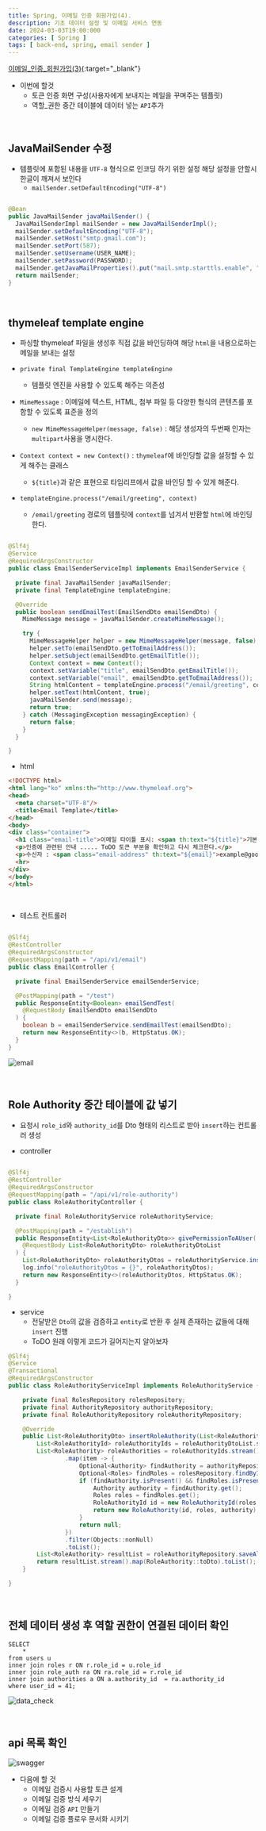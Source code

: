 ```yaml
---
title: Spring, 이메일 인증 회원가입(4).
description: 기초 데이터 설정 및 이메일 서비스 연동
date: 2024-03-03T19:00:000
categories: [ Spring ]
tags: [ back-end, spring, email sender ]
---
```


[이메일_인증_회원가입(3)](https://angrypig123.github.io/posts/email_validate(1)/){:target="\_blank"}

- 이번에 할것
  - 토큰 인증 화면 구성(사용자에게 보내지는 메일을 꾸며주는 템플릿)
  - 역할_권한 중간 테이블에 데이터 넣는 ```API```추가

<br>

<h2> JavaMailSender 수정 </h2>

- 템플릿에 포함된 내용을 ```UTF-8``` 형식으로 인코딩 하기 위한 설정 해당 설정을 안할시 한글이 깨져서 보인다
  - ```mailSender.setDefaultEncoding("UTF-8")```

```java

@Bean
public JavaMailSender javaMailSender() {
  JavaMailSenderImpl mailSender = new JavaMailSenderImpl();
  mailSender.setDefaultEncoding("UTF-8");
  mailSender.setHost("smtp.gmail.com");
  mailSender.setPort(587);
  mailSender.setUsername(USER_NAME);
  mailSender.setPassword(PASSWORD);
  mailSender.getJavaMailProperties().put("mail.smtp.starttls.enable", "true");
  return mailSender;
}
```

<br>


<h2> thymeleaf template engine </h2>

- 파싱할 thymeleaf 파일을 생성후 직접 값을 바인딩하여 해당 ```html```을 내용으로하는 메일을 보내는 설정

- ```private final TemplateEngine templateEngine```
  - 템플릿 엔진을 사용할 수 있도록 해주는 의존성
- ```MimeMessage``` : 이메일에 텍스트, HTML, 첨부 파일 등 다양한 형식의 콘텐츠를 포함할 수 있도록 표준을 정의
  - ```new MimeMessageHelper(message, false)``` : 해당 생성자의 두번째 인자는 ```multipart```사용을 명시한다.
- ```Context context = new Context()``` : ```thymeleaf```에 바인딩할 값을 설정할 수 있게 해주는 클래스
  - ```${title}```과 같은 표현으로 타임리프에서 값을 바인딩 할 수 있게 해준다.
- ```templateEngine.process("/email/greeting", context)```
  - ```/email/greeting``` 경로의 템플릿에 ```context```를 넘겨서 반환할 ```html```에 바인딩한다.

```java

@Slf4j
@Service
@RequiredArgsConstructor
public class EmailSenderServiceImpl implements EmailSenderService {

  private final JavaMailSender javaMailSender;
  private final TemplateEngine templateEngine;

  @Override
  public boolean sendEmailTest(EmailSendDto emailSendDto) {
    MimeMessage message = javaMailSender.createMimeMessage();

    try {
      MimeMessageHelper helper = new MimeMessageHelper(message, false);
      helper.setTo(emailSendDto.getToEmailAddress());
      helper.setSubject(emailSendDto.getEmailTitle());
      Context context = new Context();
      context.setVariable("title", emailSendDto.getEmailTitle());
      context.setVariable("email", emailSendDto.getToEmailAddress());
      String htmlContent = templateEngine.process("/email/greeting", context);
      helper.setText(htmlContent, true);
      javaMailSender.send(message);
      return true;
    } catch (MessagingException messagingException) {
      return false;
    }
  }

}
```

- html

```html
<!DOCTYPE html>
<html lang="ko" xmlns:th="http://www.thymeleaf.org">
<head>
  <meta charset="UTF-8"/>
  <title>Email Template</title>
</head>
<body>
<div class="container">
  <h1 class="email-title">이메일 타이틀 표시: <span th:text="${title}">기본 타이틀</span></h1>
  <p>인증에 관련된 안내 ..... ToDO 토큰 부분을 확인하고 다시 체크한다.</p>
  <p>수신자 : <span class="email-address" th:text="${email}">example@google.com</span></p>
  <hr>
</div>
</body>
</html>

```

<br>

- 테스트 컨트롤러

```java

@Slf4j
@RestController
@RequiredArgsConstructor
@RequestMapping(path = "/api/v1/email")
public class EmailController {

  private final EmailSenderService emailSenderService;

  @PostMapping(path = "/test")
  public ResponseEntity<Boolean> emailSendTest(
    @RequestBody EmailSendDto emailSendDto
  ) {
    boolean b = emailSenderService.sendEmailTest(emailSendDto);
    return new ResponseEntity<>(b, HttpStatus.OK);
  }
}

```

![email](https://github.com/AngryPig123/AngryPig123.github.io/assets/86225268/397b08c1-2cdd-4b6c-a657-06a79edeb342)


<br>

<h2> Role Authority 중간 테이블에 값 넣기 </h2>

- 요청시 ```role_id```와 ```authority_id```를 Dto 형태의 리스트로 받아 ```insert```하는 컨트롤러 생성


- controller

```java

@Slf4j
@RestController
@RequiredArgsConstructor
@RequestMapping(path = "/api/v1/role-authority")
public class RoleAuthorityController {

  private final RoleAuthorityService roleAuthorityService;

  @PostMapping(path = "/establish")
  public ResponseEntity<List<RoleAuthorityDto>> givePermissionToAUser(
    @RequestBody List<RoleAuthorityDto> roleAuthorityDtoList
  ) {
    List<RoleAuthorityDto> roleAuthorityDtos = roleAuthorityService.insertRoleAuthority(roleAuthorityDtoList);
    log.info("roleAuthorityDtos = {}", roleAuthorityDtos);
    return new ResponseEntity<>(roleAuthorityDtos, HttpStatus.OK);
  }

}
```

- service
  - 전달받은 ```Dto```의 값을 검증하고 ```entity```로 반환 후 실제 존재하는 값들에 대해 ```insert``` 진행
  - ToDO 원래 이렇게 코드가 길어지는지 알아보자

```java
@Slf4j
@Service
@Transactional
@RequiredArgsConstructor
public class RoleAuthorityServiceImpl implements RoleAuthorityService {

    private final RolesRepository rolesRepository;
    private final AuthorityRepository authorityRepository;
    private final RoleAuthorityRepository roleAuthorityRepository;

    @Override
    public List<RoleAuthorityDto> insertRoleAuthority(List<RoleAuthorityDto> roleAuthorityDtoList) {
        List<RoleAuthorityId> roleAuthorityIds = roleAuthorityDtoList.stream().map(RoleAuthorityDto::toRoleAuthorityId).toList();
        List<RoleAuthority> roleAuthorities = roleAuthorityIds.stream()
                .map(item -> {
                    Optional<Authority> findAuthority = authorityRepository.findById(item.getAuthorityId());
                    Optional<Roles> findRoles = rolesRepository.findById(item.getRoleId());
                    if (findAuthority.isPresent() && findRoles.isPresent()) {
                        Authority authority = findAuthority.get();
                        Roles roles = findRoles.get();
                        RoleAuthorityId id = new RoleAuthorityId(roles.getRoleId(), authority.getAuthorityId());
                        return new RoleAuthority(id, roles, authority);
                    }
                    return null;
                })
                .filter(Objects::nonNull)
                .toList();
        List<RoleAuthority> resultList = roleAuthorityRepository.saveAll(roleAuthorities);
        return resultList.stream().map(RoleAuthority::toDto).toList();
    }

}
```

<br>

<h2> 전체 데이터 생성 후 역할 권한이 연결된 데이터 확인 </h2>


```text
SELECT
	*
from users u
inner join roles r ON r.role_id = u.role_id
inner join role_auth ra ON ra.role_id = r.role_id
inner join authorities a ON a.authority_id  = ra.authority_id
where user_id = 41;
```

![data_check](https://github.com/AngryPig123/AngryPig123.github.io/assets/86225268/b0783b7a-416a-4e1a-9d34-8c03edd6cedf)


<br>

<h2> api 목록 확인 </h2>

![swagger](https://github.com/AngryPig123/AngryPig123.github.io/assets/86225268/35aeef6e-9ecf-4fb9-a7bb-561a6dd99425)


- 다음에 할 것
  - 이메일 검증시 사용할 토큰 설계
  - 이메일 검증 방식 세우기
  - 이메일 검증 ```API``` 만들기
  - 이메일 검증 플로우 문서화 시키기
